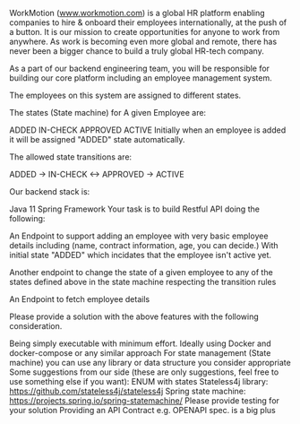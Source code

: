 WorkMotion (www.workmotion.com) is a global HR platform enabling companies to hire & onboard their employees internationally, at the push of a button. It is our mission to create opportunities for anyone to work from anywhere. As work is becoming even more global and remote, there has never been a bigger chance to build a truly global HR-tech company.

As a part of our backend engineering team, you will be responsible for building our core platform including an employee management system.

The employees on this system are assigned to different states.

The states (State machine) for A given Employee are:

ADDED
IN-CHECK
APPROVED
ACTIVE
Initially when an employee is added it will be assigned "ADDED" state automatically.

The allowed state transitions are:

ADDED -> IN-CHECK <-> APPROVED -> ACTIVE

Our backend stack is:

Java 11
Spring Framework
Your task is to build Restful API doing the following:

An Endpoint to support adding an employee with very basic employee details including (name, contract information, age, you can decide.) With initial state "ADDED" which incidates that the employee isn't active yet.

Another endpoint to change the state of a given employee to any of the states defined above in the state machine respecting the transition rules

An Endpoint to fetch employee details

Please provide a solution with the above features with the following consideration.

Being simply executable with minimum effort. Ideally using Docker and docker-compose or any similar approach
For state management (State machine) you can use any library or data structure you consider appropriate
Some suggestions from our side (these are only suggestions, feel free to use something else if you want):
ENUM with states
Stateless4j library: https://github.com/stateless4j/stateless4j
Spring state machine: https://projects.spring.io/spring-statemachine/
Please provide testing for your solution
Providing an API Contract e.g. OPENAPI spec. is a big plus